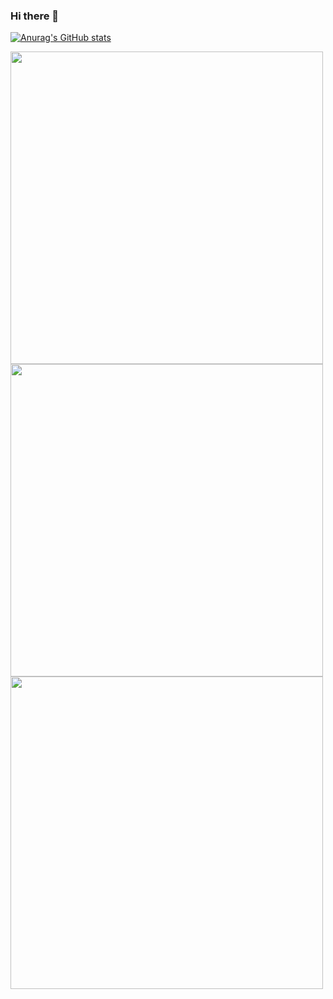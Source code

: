 ### Hi there 👋

<!--
**rosyanxone/rosyanxone** is a ✨ _special_ ✨ repository because its `README.md` (this file) appears on your GitHub profile.

Here are some ideas to get you started:

- 🔭 I’m currently working on ...
- 🌱 I’m currently learning ...
- 👯 I’m looking to collaborate on ...
- 🤔 I’m looking for help with ...
- 💬 Ask me about ...
- 📫 How to reach me: ...
- 😄 Pronouns: ...
- ⚡ Fun fact: ...

[![Anurag's GitHub stats](https://github-readme-stats.vercel.app/api?username=rosyanxone&show_icons=true&theme=radical)](https://git.io/streak-stats)<br>
[![Top Langs]()](https://github.com/anuraghazra/github-readme-stats)<br>
[![GitHub Streak]()](https://git.io/streak-stats)

<img src="https://github-readme-stats.vercel.app/api?username=YOUR_USERNAME&show_icons=true&theme=ADD_THEME_HERE" width="400"> -->

[![Anurag's GitHub stats](https://github-readme-stats.vercel.app/api?username=rosyanxone&show_icons=true&theme=radical)](https://git.io/streak-stats)<br>

<img src="https://github-readme-stats.vercel.app/api?username=rosyanxone&show_icons=true&theme=radical" width="500">
<img src="https://github-readme-stats.vercel.app/api/top-langs/?username=rosyanxone&theme=radical" width="500">
<img src="https://github-readme-streak-stats.herokuapp.com?user=rosyanxone&theme=radical&date_format=M%20j%5B%2C%20Y%5D" width="500">


